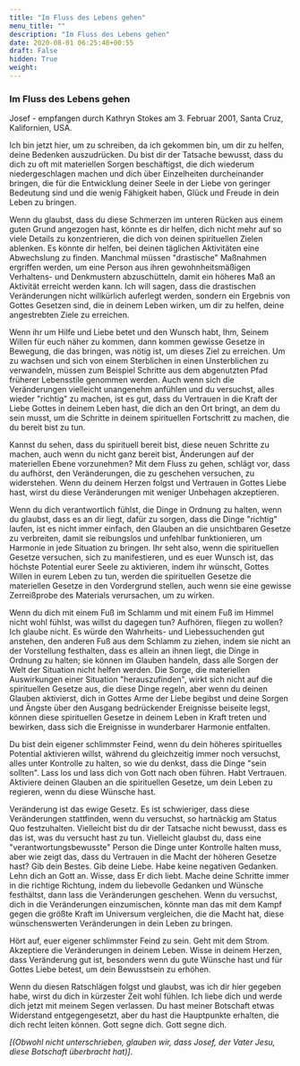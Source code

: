 ```yaml
---
title: "Im Fluss des Lebens gehen"
menu_title: ""
description: "Im Fluss des Lebens gehen"
date: 2020-08-01 06:25:48+00:55
draft: False
hidden: True
weight:
---
```

### Im Fluss des Lebens gehen

Josef - empfangen durch Kathryn Stokes am 3. Februar 2001, Santa Cruz, Kalifornien, USA.

Ich bin jetzt hier, um zu schreiben, da ich gekommen bin, um dir zu helfen, deine Bedenken auszudrücken. Du bist dir der Tatsache bewusst, dass du dich zu oft mit materiellen Sorgen beschäftigst, die dich wiederum niedergeschlagen machen und dich über Einzelheiten durcheinander bringen, die für die Entwicklung deiner Seele in der Liebe von geringer Bedeutung sind und die wenig Fähigkeit haben, Glück und Freude in dein Leben zu bringen.

Wenn du glaubst, dass du diese Schmerzen im unteren Rücken aus einem guten Grund angezogen hast, könnte es dir helfen, dich nicht mehr auf so viele Details zu konzentrieren, die dich von deinen spirituellen Zielen ablenken. Es könnte dir helfen, bei deinen täglichen Aktivitäten eine Abwechslung zu finden. Manchmal müssen "drastische" Maßnahmen ergriffen werden, um eine Person aus ihren gewohnheitsmäßigen Verhaltens- und Denkmustern abzuschütteln, damit ein höheres Maß an Aktivität erreicht werden kann. Ich will sagen, dass die drastischen Veränderungen nicht willkürlich auferlegt werden, sondern ein Ergebnis von Gottes Gesetzen sind, die in deinem Leben wirken, um dir zu helfen, deine angestrebten Ziele zu erreichen.

Wenn ihr um Hilfe und Liebe betet und den Wunsch habt, Ihm, Seinem Willen für euch näher zu kommen, dann kommen gewisse Gesetze in Bewegung, die das bringen, was nötig ist, um dieses Ziel zu erreichen. Um zu wachsen und sich von einem Sterblichen in einen Unsterblichen zu verwandeln, müssen zum Beispiel Schritte aus dem abgenutzten Pfad früherer Lebensstile genommen werden. Auch wenn sich die Veränderungen vielleicht unangenehm anfühlen und du versuchst, alles wieder "richtig" zu machen, ist es gut, dass du Vertrauen in die Kraft der Liebe Gottes in deinem Leben hast, die dich an den Ort bringt, an dem du sein musst, um die Schritte in deinem spirituellen Fortschritt zu machen, die du bereit bist zu tun.

Kannst du sehen, dass du spirituell bereit bist, diese neuen Schritte zu machen, auch wenn du nicht ganz bereit bist, Änderungen auf der materiellen Ebene vorzunehmen? Mit dem Fluss zu gehen, schlägt vor, dass du aufhörst, den Veränderungen, die zu geschehen versuchen, zu widerstehen. Wenn du deinem Herzen folgst und Vertrauen in Gottes Liebe hast, wirst du diese Veränderungen mit weniger Unbehagen akzeptieren.

Wenn du dich verantwortlich fühlst, die Dinge in Ordnung zu halten, wenn du glaubst, dass es an dir liegt, dafür zu sorgen, dass die Dinge "richtig" laufen, ist es nicht immer einfach, den Glauben an die unsichtbaren Gesetze zu verbreiten, damit sie reibungslos und unfehlbar funktionieren, um Harmonie in jede Situation zu bringen. Ihr seht also, wenn die spirituellen Gesetze versuchen, sich zu manifestieren, und es euer Wunsch ist, das höchste Potential eurer Seele zu aktivieren, indem ihr wünscht, Gottes Willen in eurem Leben zu tun, werden die spirituellen Gesetze die materiellen Gesetze in den Vordergrund stellen, auch wenn sie eine gewisse Zerreißprobe des Materials verursachen, um zu wirken.

Wenn du dich mit einem Fuß im Schlamm und mit einem Fuß im Himmel nicht wohl fühlst, was willst du dagegen tun? Aufhören, fliegen zu wollen? Ich glaube nicht. Es würde den Wahrheits- und Liebessuchenden gut anstehen, den anderen Fuß aus dem Schlamm zu ziehen, indem sie nicht an der Vorstellung festhalten, dass es allein an ihnen liegt, die Dinge in Ordnung zu halten; sie können im Glauben handeln, dass alle Sorgen der Welt der Situation nicht helfen werden. Die Sorge, die materiellen Auswirkungen einer Situation "herauszufinden", wirkt sich nicht auf die spirituellen Gesetze aus, die diese Dinge regeln, aber wenn du deinen Glauben aktivierst, dich in Gottes Arme der Liebe begibst und deine Sorgen und Ängste über den Ausgang bedrückender Ereignisse beiseite legst, können diese spirituellen Gesetze in deinem Leben in Kraft treten und bewirken, dass sich die Ereignisse in wunderbarer Harmonie entfalten.

Du bist dein eigener schlimmster Feind, wenn du dein höheres spirituelles Potential aktivieren willst, während du gleichzeitig immer noch versuchst, alles unter Kontrolle zu halten, so wie du denkst, dass die Dinge "sein sollten". Lass los und lass dich von Gott nach oben führen. Habt Vertrauen. Aktiviere deinen Glauben an die spirituellen Gesetze, um dein Leben zu regieren, wenn du diese Wünsche hast.

Veränderung ist das ewige Gesetz. Es ist schwieriger, dass diese Veränderungen stattfinden, wenn du versuchst, so hartnäckig am Status Quo festzuhalten. Vielleicht bist du dir der Tatsache nicht bewusst, dass es das ist, was du versucht hast zu tun. Vielleicht glaubst du, dass eine "verantwortungsbewusste" Person die Dinge unter Kontrolle halten muss, aber wie zeigt das, dass du Vertrauen in die Macht der höheren Gesetze hast? Gib dein Bestes. Gib deine Liebe. Habe keine negativen Gedanken. Lehn dich an Gott an. Wisse, dass Er dich liebt. Mache deine Schritte immer in die richtige Richtung, indem du liebevolle Gedanken und Wünsche festhältst, dann lass die Veränderungen geschehen. Wenn du versuchst, dich in die Veränderungen einzumischen, könnte man das mit dem Kampf gegen die größte Kraft im Universum vergleichen, die die Macht hat, diese wünschenswerten Veränderungen in dein Leben zu bringen.

Hört auf, euer eigener schlimmster Feind zu sein. Geht mit dem Strom. Akzeptiere die Veränderungen in deinem Leben. Wisse in deinem Herzen, dass Veränderung gut ist, besonders wenn du gute Wünsche hast und für Gottes Liebe betest, um dein Bewusstsein zu erhöhen.

Wenn du diesen Ratschlägen folgst und glaubst, was ich dir hier gegeben habe, wirst du dich in kürzester Zeit wohl fühlen. Ich liebe dich und werde dich jetzt mit meinem Segen verlassen. Du hast meiner Botschaft etwas Widerstand entgegengesetzt, aber du hast die Hauptpunkte erhalten, die dich recht leiten können. Gott segne dich. Gott segne dich.

*[(Obwohl nicht unterschrieben, glauben wir, dass Josef, der Vater Jesu, diese Botschaft überbracht hat)]*.
